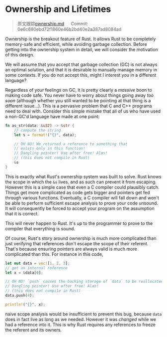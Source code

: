 # Ownership and Lifetimes

> 原文跟踪[ownership.md](https://github.com/rust-lang-nursery/nomicon/blob/master/src/ownership.md) &emsp; Commit: 0e6c680ebd72f1860e46b2bd40e2a387ad8084ad

Ownership is the breakout feature of Rust. It allows Rust to be completely
memory-safe and efficient, while avoiding garbage collection. Before getting
into the ownership system in detail, we will consider the motivation of this
design.

We will assume that you accept that garbage collection (GC) is not always an
optimal solution, and that it is desirable to manually manage memory in some
contexts. If you do not accept this, might I interest you in a different
language?

Regardless of your feelings on GC, it is pretty clearly a *massive* boon to
making code safe. You never have to worry about things going away *too soon*
(although whether you still wanted to be pointing at that thing is a different
issue...). This is a pervasive problem that C and C++ programs need to deal
with. Consider this simple mistake that all of us who have used a non-GC'd
language have made at one point:

```rust
fn as_str(data: &u32) -> &str {
    // compute the string
    let s = format!("{}", data);

    // OH NO! We returned a reference to something that
    // exists only in this function!
    // Dangling pointer! Use after free! Alas!
    // (this does not compile in Rust)
    &s
}
```

This is exactly what Rust's ownership system was built to solve.
Rust knows the scope in which the `&s` lives, and as such can prevent it from
escaping. However this is a simple case that even a C compiler could plausibly
catch. Things get more complicated as code gets bigger and pointers get fed through
various functions. Eventually, a C compiler will fall down and won't be able to
perform sufficient escape analysis to prove your code unsound. It will consequently
be forced to accept your program on the assumption that it is correct.

This will never happen to Rust. It's up to the programmer to prove to the
compiler that everything is sound.

Of course, Rust's story around ownership is much more complicated than just
verifying that references don't escape the scope of their referent. That's
because ensuring pointers are always valid is much more complicated than this.
For instance in this code,

```rust
let mut data = vec![1, 2, 3];
// get an internal reference
let x = &data[0];

// OH NO! `push` causes the backing storage of `data` to be reallocated.
// Dangling pointer! Use after free! Alas!
// (this does not compile in Rust)
data.push(4);

println!("{}", x);
```

naive scope analysis would be insufficient to prevent this bug, because `data`
does in fact live as long as we needed. However it was *changed* while we had
a reference into it. This is why Rust requires any references to freeze the
referent and its owners.
